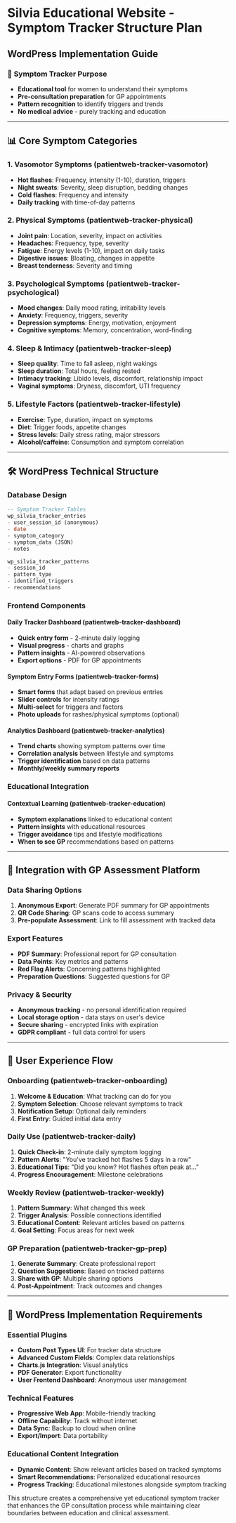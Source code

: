 
# Silvia Educational Website - Symptom Tracker Structure Plan
## WordPress Implementation Guide

### 🎯 **Symptom Tracker Purpose**
- **Educational tool** for women to understand their symptoms
- **Pre-consultation preparation** for GP appointments
- **Pattern recognition** to identify triggers and trends
- **No medical advice** - purely tracking and education

---

## 📊 **Core Symptom Categories**

### **1. Vasomotor Symptoms (patientweb-tracker-vasomotor)**
- **Hot flashes**: Frequency, intensity (1-10), duration, triggers
- **Night sweats**: Severity, sleep disruption, bedding changes
- **Cold flashes**: Frequency and intensity
- **Daily tracking** with time-of-day patterns

### **2. Physical Symptoms (patientweb-tracker-physical)**
- **Joint pain**: Location, severity, impact on activities
- **Headaches**: Frequency, type, severity
- **Fatigue**: Energy levels (1-10), impact on daily tasks
- **Digestive issues**: Bloating, changes in appetite
- **Breast tenderness**: Severity and timing

### **3. Psychological Symptoms (patientweb-tracker-psychological)**
- **Mood changes**: Daily mood rating, irritability levels
- **Anxiety**: Frequency, triggers, severity
- **Depression symptoms**: Energy, motivation, enjoyment
- **Cognitive symptoms**: Memory, concentration, word-finding

### **4. Sleep & Intimacy (patientweb-tracker-sleep)**
- **Sleep quality**: Time to fall asleep, night wakings
- **Sleep duration**: Total hours, feeling rested
- **Intimacy tracking**: Libido levels, discomfort, relationship impact
- **Vaginal symptoms**: Dryness, discomfort, UTI frequency

### **5. Lifestyle Factors (patientweb-tracker-lifestyle)**
- **Exercise**: Type, duration, impact on symptoms
- **Diet**: Trigger foods, appetite changes
- **Stress levels**: Daily stress rating, major stressors
- **Alcohol/caffeine**: Consumption and symptom correlation

---

## 🛠 **WordPress Technical Structure**

### **Database Design**
```sql
-- Symptom Tracker Tables
wp_silvia_tracker_entries
- user_session_id (anonymous)
- date
- symptom_category
- symptom_data (JSON)
- notes

wp_silvia_tracker_patterns
- session_id
- pattern_type
- identified_triggers
- recommendations
```

### **Frontend Components**

#### **Daily Tracker Dashboard (patientweb-tracker-dashboard)**
- **Quick entry form** - 2-minute daily logging
- **Visual progress** - charts and graphs
- **Pattern insights** - AI-powered observations
- **Export options** - PDF for GP appointments

#### **Symptom Entry Forms (patientweb-tracker-forms)**
- **Smart forms** that adapt based on previous entries
- **Slider controls** for intensity ratings
- **Multi-select** for triggers and factors
- **Photo uploads** for rashes/physical symptoms (optional)

#### **Analytics Dashboard (patientweb-tracker-analytics)**
- **Trend charts** showing symptom patterns over time
- **Correlation analysis** between lifestyle and symptoms
- **Trigger identification** based on data patterns
- **Monthly/weekly summary reports**

### **Educational Integration**

#### **Contextual Learning (patientweb-tracker-education)**
- **Symptom explanations** linked to educational content
- **Pattern insights** with educational resources
- **Trigger avoidance** tips and lifestyle modifications
- **When to see GP** recommendations based on patterns

---

## 🔗 **Integration with GP Assessment Platform**

### **Data Sharing Options**
1. **Anonymous Export**: Generate PDF summary for GP appointments
2. **QR Code Sharing**: GP scans code to access summary
3. **Pre-populate Assessment**: Link to fill assessment with tracked data

### **Export Features**
- **PDF Summary**: Professional report for GP consultation
- **Data Points**: Key metrics and patterns
- **Red Flag Alerts**: Concerning patterns highlighted
- **Preparation Questions**: Suggested questions for GP

### **Privacy & Security**
- **Anonymous tracking** - no personal identification required
- **Local storage option** - data stays on user's device
- **Secure sharing** - encrypted links with expiration
- **GDPR compliant** - full data control for users

---

## 📱 **User Experience Flow**

### **Onboarding (patientweb-tracker-onboarding)**
1. **Welcome & Education**: What tracking can do for you
2. **Symptom Selection**: Choose relevant symptoms to track
3. **Notification Setup**: Optional daily reminders
4. **First Entry**: Guided initial data entry

### **Daily Use (patientweb-tracker-daily)**
1. **Quick Check-in**: 2-minute daily symptom logging
2. **Pattern Alerts**: "You've tracked hot flashes 5 days in a row"
3. **Educational Tips**: "Did you know? Hot flashes often peak at..."
4. **Progress Encouragement**: Milestone celebrations

### **Weekly Review (patientweb-tracker-weekly)**
1. **Pattern Summary**: What changed this week
2. **Trigger Analysis**: Possible connections identified
3. **Educational Content**: Relevant articles based on patterns
4. **Goal Setting**: Focus areas for next week

### **GP Preparation (patientweb-tracker-gp-prep)**
1. **Generate Summary**: Create professional report
2. **Question Suggestions**: Based on tracked patterns
3. **Share with GP**: Multiple sharing options
4. **Post-Appointment**: Track outcomes and changes

---

## 🎨 **WordPress Implementation Requirements**

### **Essential Plugins**
- **Custom Post Types UI**: For tracker data structure
- **Advanced Custom Fields**: Complex data relationships
- **Charts.js Integration**: Visual analytics
- **PDF Generator**: Export functionality
- **User Frontend Dashboard**: Anonymous user management

### **Technical Features**
- **Progressive Web App**: Mobile-friendly tracking
- **Offline Capability**: Track without internet
- **Data Sync**: Backup to cloud when online
- **Export/Import**: Data portability

### **Educational Content Integration**
- **Dynamic Content**: Show relevant articles based on tracked symptoms
- **Smart Recommendations**: Personalized educational resources
- **Progress Tracking**: Educational milestones alongside symptom tracking

This structure creates a comprehensive yet educational symptom tracker that enhances the GP consultation process while maintaining clear boundaries between education and clinical assessment.
